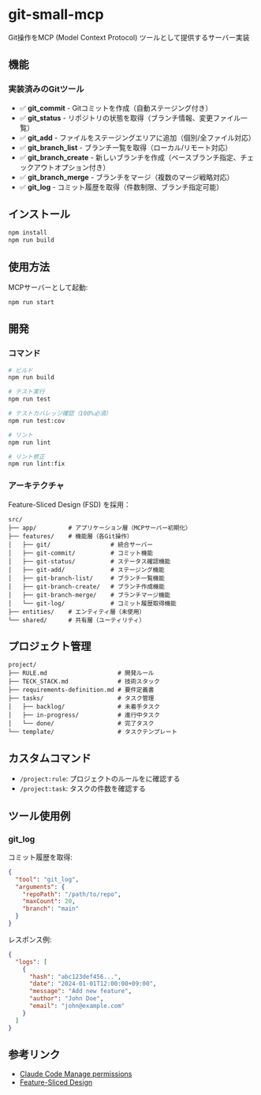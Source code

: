 # git-small-mcp

Git操作をMCP (Model Context Protocol) ツールとして提供するサーバー実装

## 機能

### 実装済みのGitツール

- ✅ **git_commit** - Gitコミットを作成（自動ステージング付き）
- ✅ **git_status** - リポジトリの状態を取得（ブランチ情報、変更ファイル一覧）
- ✅ **git_add** - ファイルをステージングエリアに追加（個別/全ファイル対応）
- ✅ **git_branch_list** - ブランチ一覧を取得（ローカル/リモート対応）
- ✅ **git_branch_create** - 新しいブランチを作成（ベースブランチ指定、チェックアウトオプション付き）
- ✅ **git_branch_merge** - ブランチをマージ（複数のマージ戦略対応）
- ✅ **git_log** - コミット履歴を取得（件数制限、ブランチ指定可能）

## インストール

```bash
npm install
npm run build
```

## 使用方法

MCPサーバーとして起動:

```bash
npm run start
```

## 開発

### コマンド

```bash
# ビルド
npm run build

# テスト実行
npm run test

# テストカバレッジ確認（100%必須）
npm run test:cov

# リント
npm run lint

# リント修正
npm run lint:fix
```

### アーキテクチャ

Feature-Sliced Design (FSD) を採用：

```
src/
├── app/         # アプリケーション層（MCPサーバー初期化）
├── features/    # 機能層（各Git操作）
│   ├── git/                 # 統合サーバー
│   ├── git-commit/          # コミット機能
│   ├── git-status/          # ステータス確認機能
│   ├── git-add/             # ステージング機能
│   ├── git-branch-list/     # ブランチ一覧機能
│   ├── git-branch-create/   # ブランチ作成機能
│   ├── git-branch-merge/    # ブランチマージ機能
│   └── git-log/             # コミット履歴取得機能
├── entities/    # エンティティ層（未使用）
└── shared/      # 共有層（ユーティリティ）
```

## プロジェクト管理

```
project/
├── RULE.md                    # 開発ルール
├── TECK_STACK.md              # 技術スタック
├── requirements-definition.md # 要件定義書
├── tasks/                     # タスク管理
│   ├── backlog/               # 未着手タスク
│   ├── in-progress/           # 進行中タスク
│   └── done/                  # 完了タスク
└── template/                  # タスクテンプレート
```

## カスタムコマンド

- `/project:rule`: プロジェクトのルールをに確認する
- `/project:task`: タスクの件数を確認する

## ツール使用例

### git_log

コミット履歴を取得:

```json
{
  "tool": "git_log",
  "arguments": {
    "repoPath": "/path/to/repo",
    "maxCount": 20,
    "branch": "main"
  }
}
```

レスポンス例:

```json
{
  "logs": [
    {
      "hash": "abc123def456...",
      "date": "2024-01-01T12:00:00+09:00",
      "message": "Add new feature",
      "author": "John Doe",
      "email": "john@example.com"
    }
  ]
}
```

## 参考リンク

- [Claude Code Manage permissions](https://docs.anthropic.com/en/docs/claude-code/security)
- [Feature-Sliced Design](https://feature-sliced.github.io/documentation/)